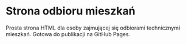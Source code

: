 # Strona odbioru mieszkań

Prosta strona HTML dla osoby zajmującej się odbiorami technicznymi mieszkań. Gotowa do publikacji na GitHub Pages.
